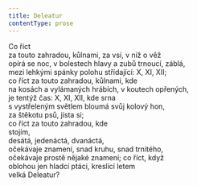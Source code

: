 ```yaml
---
title: Deleatur
contentType: prose
---
```


<section>

Co říct  
za touto zahradou, kůlnami, za vsí, v níž o věž  
opírá se noc, v bolestech hlavy a zubů trnoucí, záblá,  
mezi lehkými spánky polohu střídající: X, XI, XII;  
co říct za touto zahradou, kůlnami, kde  
na kosách a vylámaných hrábích, v koutech opřených,  
je tentýž čas: X, XI, XII, kde srna  
s vystřeleným světlem bloumá svůj kolový hon,  
za štěkotu psů, jista si;  
co říct za touto zahradou, kde  
stojím,  
desátá, jedenáctá, dvanáctá,  
očekávaje znamení, snad kruhu, snad trnitého,  
očekávaje prostě nějaké znamení; co říct, když  
oblohou jen hladcí ptáci, kreslící letem  
velká Deleatur?

</section>
